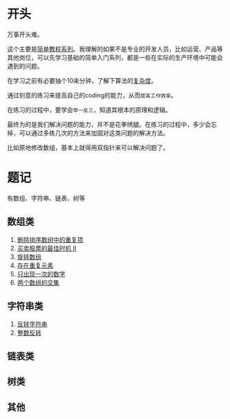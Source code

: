 # 开头

万事开头难。

这个主要是[简单教程系列](https://leetcode-cn.com/leetbook/read/top-interview-questions-easy/x6w3ds/)。我理解的如果不是专业的开发人员，比如运营、产品等其他岗位，可以先学习基础的简单入门系列，都是一些在实际的生产环境中可能会遇到的问题。

在学习之前有必要抽个10来分钟，了解下算法的[复杂度](https://zhuanlan.zhihu.com/p/50479555)。

通过刻意的练习来提高自己的coding的能力，从而`提高工作效率`。

在练习的过程中，要学会`举一反三`，知道其根本的原理和逻辑。

最终为的是我们解决问题的能力，并不是花拳绣腿。在练习的过程中，多少会忘掉，可以通过多练几次的方法来加固对这类问题的解决方法。

比如原地修改数组，基本上就得用双指针来可以解决问题了。

# 题记

有数组、字符串、链表、树等

## 数组类

1. [删除排序数组中的重复项](https://github.com/chasays/leetcode_python_note/blob/main/list/remove_duplicates.py)
2. [买卖股票的最佳时机 II](https://github.com/chasays/leetcode_python_note/blob/main/list/max_profit.py)
3. [旋转数组](https://github.com/chasays/leetcode_python_note/blob/main/list/rotate.py)
4. [存在重复元素]()
5. [只出现一次的数字]()
6. [两个数组的交集]()




##  字符串类 
1. [反转字符串]()
2. [整数反转]()

## 链表类

## 树类


## 其他



